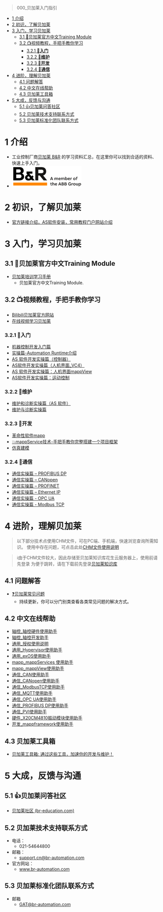 > 000_贝加莱入门指引

- [1 介绍](#1%20%E4%BB%8B%E7%BB%8D)
- [2 初识，了解贝加莱](#2%20%E5%88%9D%E8%AF%86%EF%BC%8C%E4%BA%86%E8%A7%A3%E8%B4%9D%E5%8A%A0%E8%8E%B1)
- [3 入门，学习贝加莱](#3%20%E5%85%A5%E9%97%A8%EF%BC%8C%E5%AD%A6%E4%B9%A0%E8%B4%9D%E5%8A%A0%E8%8E%B1)
	- [3.1 📖贝加莱官方中文Training Module](#3.1%20%F0%9F%93%96%E8%B4%9D%E5%8A%A0%E8%8E%B1%E5%AE%98%E6%96%B9%E4%B8%AD%E6%96%87Training%20Module)
	- [3.2 📺视频教程，手把手教你学习](#3.2%20%F0%9F%93%BA%E8%A7%86%E9%A2%91%E6%95%99%E7%A8%8B%EF%BC%8C%E6%89%8B%E6%8A%8A%E6%89%8B%E6%95%99%E4%BD%A0%E5%AD%A6%E4%B9%A0)
		- [3.2.1 🚩**入门**](#3.2.1%20%F0%9F%9A%A9**%E5%85%A5%E9%97%A8**)
		- [3.2.2 🔧**维护**](#3.2.2%20%F0%9F%94%A7**%E7%BB%B4%E6%8A%A4**)
		- [3.2.3 🧪**开发**](#3.2.3%20%F0%9F%A7%AA**%E5%BC%80%E5%8F%91**)
		- [3.2.4 📶**通信**](#3.2.4%20%F0%9F%93%B6**%E9%80%9A%E4%BF%A1**)
- [4 进阶，理解贝加莱](#4%20%E8%BF%9B%E9%98%B6%EF%BC%8C%E7%90%86%E8%A7%A3%E8%B4%9D%E5%8A%A0%E8%8E%B1)
	- [4.1 问题解答](#4.1%20%E9%97%AE%E9%A2%98%E8%A7%A3%E7%AD%94)
	- [4.2 中文在线帮助](#4.2%20%E4%B8%AD%E6%96%87%E5%9C%A8%E7%BA%BF%E5%B8%AE%E5%8A%A9)
	- [4.3 贝加莱工具箱](#4.3%20%E8%B4%9D%E5%8A%A0%E8%8E%B1%E5%B7%A5%E5%85%B7%E7%AE%B1)
- [5 大成，反馈与沟通](#5%20%E5%A4%A7%E6%88%90%EF%BC%8C%E5%8F%8D%E9%A6%88%E4%B8%8E%E6%B2%9F%E9%80%9A)
	- [5.1 👍贝加莱问答社区](#5.1%20%F0%9F%91%8D%E8%B4%9D%E5%8A%A0%E8%8E%B1%E9%97%AE%E7%AD%94%E7%A4%BE%E5%8C%BA)
	- [5.2 贝加莱技术支持联系方式](#5.2%20%E8%B4%9D%E5%8A%A0%E8%8E%B1%E6%8A%80%E6%9C%AF%E6%94%AF%E6%8C%81%E8%81%94%E7%B3%BB%E6%96%B9%E5%BC%8F)
	- [5.3 贝加莱标准化团队联系方式](#5.3%20%E8%B4%9D%E5%8A%A0%E8%8E%B1%E6%A0%87%E5%87%86%E5%8C%96%E5%9B%A2%E9%98%9F%E8%81%94%E7%B3%BB%E6%96%B9%E5%BC%8F)

# 1 介绍

- 工业控制厂商[贝加莱 B&R](https://www.br-automation.com) 的学习资料汇总，在这里你可以找到合适的资料、快速上手入门。
- ![](FILES/000_贝加莱入门指引/image-20221126223911283.png)

# 2 初识，了解贝加莱

- [官方链接介绍，AS软件安装，常用教程门户网站介绍](001_贝加莱信息了解.md)

# 3 入门，学习贝加莱

## 3.1 📖贝加莱官方中文Training Module

- [贝加莱培训学习手册](003_贝加莱TM手册下载.md)
    - 贝加莱官方中文Training Module.

## 3.2 📺视频教程，手把手教你学习

- [Bilibili贝加莱官方网站](https://space.bilibili.com/608928502)
- [在线视频学习贝加莱](https://app9qg8os8w3630.pc.xiaoe-tech.com/detail/p_5fc9f96ee4b0231ba88ab20d/8?product_id=p_5fc9f96ee4b0231ba88ab20d)

### 3.2.1 🚩**入门**

- [机器控制开发入门篇](https://app9qg8os8w3630.pc.xiaoe-tech.com/detail/p_5f8e752ce4b0e95a89c52a40/8?product_id=p_5f8e752ce4b0e95a89c52a40)
- [实操篇-Automation Runtime介绍](https://app9qg8os8w3630.pc.xiaoe-tech.com/detail/p_5ed9d586ca577_Ma2HAhlk/6)
- [AS 软件开发实操篇（控制器）](https://app9qg8os8w3630.pc.xiaoe-tech.com/detail/p_5ecdde300269c_cIkPzUaq/6)
- [AS软件开发实操篇（人机界面_VC4）](https://app9qg8os8w3630.pc.xiaoe-tech.com/detail/p_6369c1ffe4b0276efead6677/6)
- [AS 软件开发实操篇：人机界面mappView](https://app9qg8os8w3630.pc.xiaoe-tech.com/detail/p_5f867370e4b06aff1a03f36a/6)
- [AS软件开发实操篇：运动控制](https://app9qg8os8w3630.pc.xiaoe-tech.com/detail/p_5f895ae9e4b06aff1a04863c/6)

### 3.2.2 🔧**维护**

- [维护和诊断实操篇（AS 软件）](https://app9qg8os8w3630.pc.xiaoe-tech.com/detail/p_5ecddc617ae24_YKxiP8yY/6)
- [维护与诊断实操篇](https://app9qg8os8w3630.pc.xiaoe-tech.com/detail/p_5eb584aa4fb80_H2C7JLz2/6)

### 3.2.3 🧪**开发**

- [革命性软件mapp](https://app9qg8os8w3630.pc.xiaoe-tech.com/detail/p_5d56662b09f49_0wag5bZx/6)
- [💥mappService技术-手把手教你完整搭建一个项目框架](https://app9qg8os8w3630.pc.xiaoe-tech.com/detail/p_63807eeae4b030cacaedfc8e/6)
- [仿真建模](https://app9qg8os8w3630.pc.xiaoe-tech.com/detail/p_5e71e8f83d70a_z1kQNAci/6)

### 3.2.4 📶**通信**

- [通信实操篇 – PROFIBUS DP](https://app9qg8os8w3630.pc.xiaoe-tech.com/detail/p_5f1a7b01e4b0a1003caef193/6)
- [通信实操篇 – CANopen](https://app9qg8os8w3630.pc.xiaoe-tech.com/detail/p_5f1a7c81e4b0a1003caef257/6)
- [通信实操篇 – PROFINET](https://app9qg8os8w3630.pc.xiaoe-tech.com/detail/p_5f1a7d6ce4b0df48afbd60ba/6)
- [通信实操篇 – Ethernet IP](https://app9qg8os8w3630.pc.xiaoe-tech.com/detail/p_5f1a7e23e4b0a1003caef32b/6)
- [通信实操篇 - OPC UA](https://app9qg8os8w3630.pc.xiaoe-tech.com/detail/p_5e782d743d135_RJdeXXyn/6)
- [通信实操篇 - Modbus TCP](https://app9qg8os8w3630.pc.xiaoe-tech.com/detail/p_5e7849937920c_n7tVSNrp/6)

# 4 进阶，理解贝加莱

> 以下部分技术点使用CHM文件，可在PC端、手机端，快速浏览查询所需知识。
> 使用中存在问题，可点击此处[CHM文件使用说明](002_CHM文件使用说明.md)

> ℹ️由于CHM文件较大，因此存储至贝加莱知识库花生云服务器上，使用前请先登录
> 为便于跳转，请在下载前先登录[贝加莱知识库 ](https://brtech.huashengyun.online/)

## 4.1 问题解答

- [❓贝加莱常见问题](../README.md)
    - 持续更新，你可以分门别类查看各类常见问题的解决方式。

## 4.2 中文在线帮助

- [轴控_轴控硬件使用助手](//axisinfo.brhelp.cn)
- [轴控_轴控开发助手](//axisdev.brhelp.cn)
- [通用_授权使用说明](//license.brhelp.cn)
- [通用_Hypervisor使用助手](//hypervisor.brhelp.cn)
- [通用_exOS使用助手](//exos.brhelp.cn)
- [mapp_mappServices 使用助手](//mappservices.brhelp.cn)
- [mapp_mappView使用助手](//mappview.brhelp.cn)
- [通信_CAN使用助手](//can.brhelp.cn)
- [通信_CANopen使用助手](//canopen.brhelp.cn)
- [通信_ModbusTCP使用助手](//modbustcp.brhelp.cn)
- [通信_MQTT使用助手](//mqtt.brhelp.cn)
- [通信_OPC UA使用助手](//opcua.brhelp.cn)
- [通信_PROFIBUS DP使用助手](//profibusdp.brhelp.cn)
- [通信_PVI使用助手](//pvi.brhelp.cn)
- [硬件_X20CM4810振动模块使用助手](//cm4810.brhelp.cn)
- [开发_mappframework使用助手](//mappframework.brhelp.cn)

## 4.3 贝加莱工具箱

- [贝加莱工具箱: 通过这些工具，加速你的开发与维护！](../C07_工具/000C07_工具.md)

# 5 大成，反馈与沟通

## 5.1 👍贝加莱问答社区

- [贝加莱社区 (br-education.com)](https://www.br-education.com/qa-community)

## 5.2 贝加莱技术支持联系方式

- 电话：
    - 021-54644800
- 邮箱：
    - support.cn@br-automation.com
- 官方网站：
    - www.br-automation.com

## 5.3 贝加莱标准化团队联系方式

- 邮箱
    - GAT@br-automation.com
